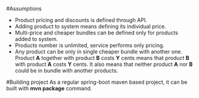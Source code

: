 #Assumptions

* Product pricing and discounts is defined through API.
* Adding product to system means defining its individual price.
* Multi-price and cheaper bundles can be defined only for products added to system.
* Products number is unlimited, service performs only pricing.
* Any product can be only in single cheaper bundle with another one. Product **A** together with product **B** costs **Y** cents means that product **B** with product **A** costs **Y** cents. It also means that neither product **A** nor **B** could be in bundle with another products.

#Building project
As a regular spring-boot maven based project, it can be built with **mvn package** command.